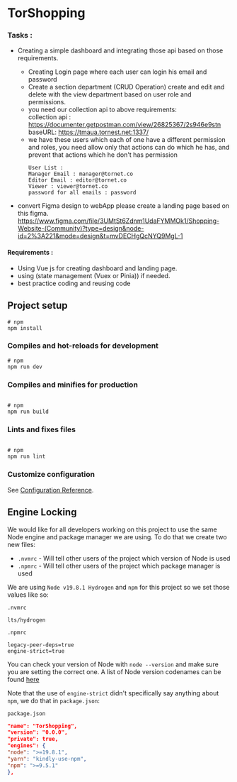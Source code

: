 # TorShopping

### Tasks :

- Creating a simple dashboard and integrating those api based on those requirements.

  - Creating Login page where each user can login his email and password
  - Create a section department (CRUD Operation) create and edit and delete with
    the view department based on user role and permissions.
  - you need our collection api to above requirements:
    <br/>
    collection api : https://documenter.getpostman.com/view/26825367/2s946e9stn
    <br/>
    baseURL: https://tmaua.tornest.net:1337/
  - we have these users which each of one have a different permission and roles, you need allow only that actions can do which he has, and prevent that actions which he don't has permission
    ```
    User List :
    Manager Email : manager@tornet.co
    Editor Email : editor@tornet.co
    Viewer : viewer@tornet.co
    password for all emails : password
    ```

- convert Figma design to webApp
  please create a landing page based on this figma.
  https://www.figma.com/file/3UMtSt6Zdnm1UdaFYMMOk1/Shopping-Website-(Community)?type=design&node-id=2%3A221&mode=design&t=mvDECHgQcNYQ9MgL-1

#### Requirements :

- Using Vue js for creating dashboard and landing page.
- using (state management (Vuex or Pinia)) if needed.
- best practice coding and reusing code

## Project setup

```
# npm
npm install
```

### Compiles and hot-reloads for development

```
# npm
npm run dev

```

### Compiles and minifies for production

```

# npm
npm run build

```

### Lints and fixes files

```

# npm
npm run lint

```

### Customize configuration

See [Configuration Reference](https://vitejs.dev/config/).

## Engine Locking

We would like for all developers working on this project to use the same Node engine and package manager we are using.
To do that we create two new files:

- `.nvmrc` - Will tell other users of the project which version of Node is used
- `.npmrc` - Will tell other users of the project which package manager is used

We are using `Node v19.8.1 Hydrogen` and `npm` for this project so we set those values like so:

`.nvmrc`

```.nvmrc
lts/hydrogen
```

`.npmrc`

```
legacy-peer-deps=true
engine-strict=true
```

You can check your version of Node with `node --version` and make sure you are setting the correct one. A list of Node
version codenames can be found [here](https://github.com/nodejs/Release/blob/main/CODENAMES.md)

Note that the use of `engine-strict` didn't specifically say anything about `npm`, we do that in `package.json`:

`package.json`

```json
"name": "TorShopping",
"version": "0.0.0",
"private": true,
"engines": {
"node": ">=19.8.1",
"yarn": "kindly-use-npm",
"npm": ">=9.5.1"
},
```
